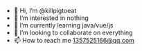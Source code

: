 - 👋 Hi, I’m @killpigtoeat
- 👀 I’m interested in nothing
- 🌱 I’m currently learning java/vue/js
- 💞️ I’m looking to collaborate on everything
- 📫 How to reach me 1357525166@qq.com

<!---
killpigtoeat/killpigtoeat is a ✨ special ✨ repository because its `README.md` (this file) appears on your GitHub profile.
You can click the Preview link to take a look at your changes.
--->
